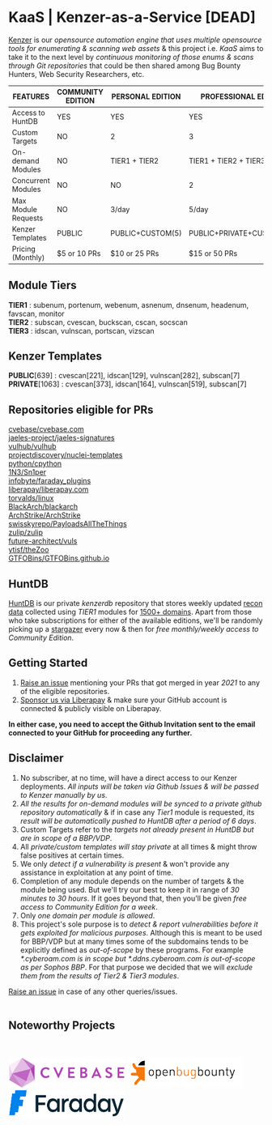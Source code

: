 # KaaS | Kenzer-as-a-Service [DEAD]

[Kenzer](https://github.com/ARPSyndicate/kenzer) is our *opensource automation engine that uses multiple opensource tools for enumerating & scanning web assets* & this project i.e. *KaaS* aims to take it to the next level by *continuous monitoring of those enums & scans through Git repositories* that could be then shared among Bug Bounty Hunters, Web Security Researchers, etc.

| FEATURES			    | COMMUNITY EDITION	| PERSONAL EDITION	| PROFESSIONAL EDITION	    |
| --------------------- | ----------------- | ----------------- | ------------------------- |
| Access to HuntDB      | YES				| YES				| YES					    |
| Custom Targets        | NO				| 2					| 3						    |
| On-demand Modules     | NO				| TIER1 + TIER2		| TIER1 + TIER2 + TIER3     |
| Concurrent Modules    | NO				| NO				| 2						    |
| Max Module Requests   | NO				| 3/day 			| 5/day						|
| Kenzer Templates      | PUBLIC			| PUBLIC+CUSTOM(5)  | PUBLIC+PRIVATE+CUSTOM(10) |
| Pricing (Monthly)     | $5 or 10 PRs		| $10 or 25 PRs		| $15 or 50 PRs			    |

## Module Tiers
**TIER1** : subenum, portenum, webenum, asnenum, dnsenum, headenum, favscan, monitor<br>
**TIER2** : subscan, cvescan, buckscan, cscan, socscan<br>
**TIER3** : idscan, vulnscan, portscan, vizscan<br>

## Kenzer Templates
**PUBLIC**[639] : cvescan[221], idscan[129], vulnscan[282], subscan[7]<br>
**PRIVATE**[1063] : cvescan[373], idscan[164], vulnscan[519], subscan[7]<br>

## Repositories eligible for PRs
[cvebase/cvebase.com](https://github.com/cvebase/cvebase.com)<br>
[jaeles-project/jaeles-signatures](https://github.com/jaeles-project/jaeles-signatures)<br>
[vulhub/vulhub](https://github.com/vulhub/vulhub)<br>
[projectdiscovery/nuclei-templates](https://github.com/projectdiscovery/nuclei-templates)<br>
[python/cpython](https://github.com/python/cpython)<br>
[1N3/Sn1per](https://github.com/1N3/Sn1per)<br>
[infobyte/faraday_plugins](https://github.com/infobyte/faraday_plugins)<br>
[liberapay/liberapay.com](https://github.com/liberapay/liberapay.com)<br>
[torvalds/linux](https://github.com/torvalds/linux)<br>
[BlackArch/blackarch](https://github.com/BlackArch/blackarch)<br>
[ArchStrike/ArchStrike](https://github.com/ArchStrike/ArchStrike)<br>
[swisskyrepo/PayloadsAllTheThings](https://github.com/swisskyrepo/PayloadsAllTheThings)<br>
[zulip/zulip](https://github.com/zulip/zulip)<br>
[future-architect/vuls](https://github.com/future-architect/vuls)<br>
[ytisf/theZoo](https://github.com/ytisf/theZoo)<br>
[GTFOBins/GTFOBins.github.io](https://github.com/GTFOBins/GTFOBins.github.io)<br>

## HuntDB
[HuntDB](http://github.com/ARPSyndicate/huntdb) is our private *kenzerdb* repository that stores weekly updated [recon data](huntdb_readme.md) collected using *TIER1* modules for [1500+ domains](huntdb_domains.txt). Apart from those who take subscriptions for either of the available editions, we'll be randomly picking up a [stargazer](https://github.com/ARPSyndicate/kenzer/stargazers) every now & then for *free monthly/weekly access to Community Edition*.

## Getting Started
1. [Raise an issue](https://github.com/ARPSyndicate/KaaS/issues) mentioning your PRs that got merged in year *2021* to any of the eligible repositories.
2. [Sponsor us via Liberapay](https://liberapay.com/glatisant) & make sure your GitHub account is connected & publicly visible on Liberapay.

**In either case, you need to accept the Github Invitation sent to the email connected to your GitHub for proceeding any further.**

## Disclaimer
1. No subscriber, at no time, will have a direct access to our Kenzer deployments. *All inputs will be taken via Github Issues & will be passed to Kenzer manually by us*.
2. *All the results for on-demand modules will be synced to a private github repository automatically* & if in case any *Tier1* module is requested, its *result will be automatically pushed to HuntDB after a period of 6 days*.
3. Custom Targets refer to the *targets not already present in HuntDB but are in scope of a BBP/VDP*.
4. All *private/custom templates will stay private* at all times & might throw false positives at certain times.
5. We only *detect if a vulnerability is present* & won't provide any assistance in exploitation at any point of time.
6. Completion of any module depends on the number of targets & the module being used. But we'll try our best to keep it in range of *30 minutes to 30 hours*. If it goes beyond that, then you'll be given *free access to Community Edition for a week*.
7. Only *one domain per module is allowed*.
8. This project's sole purpose is to *detect & report vulnerabilities before it gets exploited for malicious purposes*. Although this is meant to be used for BBP/VDP but at many times some of the subdomains tends to be explicitly defined as *out-of-scope* by these programs. For example 
_*.cyberoam.com is in scope but *.ddns.cyberoam.com is out-of-scope as per Sophos BBP_. For that purpose we decided that we will *exclude them from the results of Tier2 & Tier3 modules*.

[Raise an issue](https://github.com/ARPSyndicate/KaaS/issues) in case of any other queries/issues.<br><br>

## Noteworthy Projects
<br><br>
<a href="https://cvebase.com"><img src="images/cvebase.png" width="230" height="60"></a>
<a href="https://openbugbounty.org"><img src="images/openbugbounty.png" width="230" height="60"></a>
<a href="https://faradaysec.com"><img src="images/faraday.png" width="230" height="55"></a>
